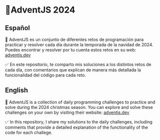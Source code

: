 # 🎁AdventJS 2024

## Español 
🚀 AdventJS es un conjunto de diferentes retos de programación para practicar y resolver cada día durante la temporada de la navidad de 2024. Puedes encontrar y resolver por tu cuenta estos retos en su web:
[adventjs.dev](https://adventjs.dev/)

✅ En este repositorio, te comparto mis soluciones a los distintos retos de cada día, con comentarios que explican de manera más detallada la funcionalidad del código para cada reto.

## English 
🚀 AdventJS is a collection of daily programming challenges to practice and solve during the 2024 christmas season. You can explore and solve these challenges on your own by visiting their website:
[adventjs.dev](https://adventjs.dev/)

✅ In this repository, I share my solutions to the daily challenges, including comments that provide a detailed explanation of the functionality of the code for each challege.
